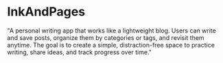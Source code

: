 # InkAndPages
"A personal writing app that works like a lightweight blog. Users can write and save posts, organize them by categories or tags, and revisit them anytime. The goal is to create a simple, distraction-free space to practice writing, share ideas, and track progress over time."
